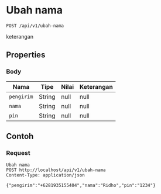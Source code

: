 # Ubah nama
```http
POST /api/v1/ubah-nama
```
keterangan
## Properties
### Body
Nama | Tipe | Nilai | Keterangan
--- | --- | --- | ---
<code>pengirim</code> | String | null | null
<code>nama</code> | String | null | null
<code>pin</code> | String | null | null
## Contoh
### Request
```http
Ubah nama
POST http://localhost/api/v1/ubah-nama
Content-Type: application/json

{"pengirim":"+6281935155404","nama":"Ridho","pin":"1234"}
```
